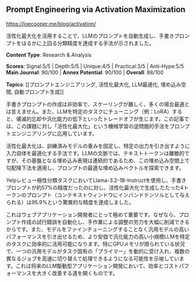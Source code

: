 ## Prompt Engineering via Activation Maximization

https://joecooper.me/blog/activation/

活性化最大化を活用することで、LLMのプロンプトを自動生成し、手書きプロンプトをはるかに上回る分類精度を達成する手法が示されました。

**Content Type**: Research & Analysis

**Scores**: Signal:5/5 | Depth:5/5 | Unique:4/5 | Practical:3/5 | Anti-Hype:5/5
**Main Journal**: 90/100 | **Annex Potential**: 90/100 | **Overall**: 88/100

**Topics**: [[プロンプトエンジニアリング, 活性化最大化, LLM最適化, 埋め込み空間, 自動プロンプト生成]]

手書きプロンプトの作成は非効率で、スケーリングが難しく、多くの場合最適とは言えません。また、LLMを特定のタスクにチューニング（例：LoRA）すると、壊滅的忘却や汎化能力の低下といったトレードオフが生じます。この記事では、この課題に対し「活性化最大化」という機械学習の逆問題的手法をプロンプトエンジニアリングに応用しています。

活性化最大化は、訓練済みモデルの重みを固定し、特定の出力を引き出すように入力自体を最適化する手法です。LLMの文脈では、テキストトークンは離散的ですが、その基盤となる埋め込み表現は連続的であるため、この埋め込み空間上で勾配降下法を適用し、プロンプトの最適な埋め込みベクトルを探索できます。

Yelpレビュー極性分類タスクにおいてLlama-3.2-1B-Instructを使用し、手書きプロンプトが約57%の精度だったのに対し、活性化最大化で生成したたった4トークンのプロンプト（コンテキストウィンドウにインバンドテンソルとして与えられる）は95.9%という驚異的な精度を達成しました。

これはウェブアプリケーション開発者にとって極めて重要です。なぜなら、プロンプト作成の試行錯誤を自動化し、手作業による調整の労力を大幅に削減できるからです。また、モデルをファインチューニングすることなく汎用モデルの高いパフォーマンスを引き出せるため、より安価で汎化能力の高い小規模LLMを特定のタスクに効率的に活用可能になります。特にGPUメモリが限られている状況で、一つの汎用モデルがタスク固有の「プライマー」を動的に受け入れ、複数の異なるジョブを高速に切り替えて処理できるようになる可能性を示唆しています。これは将来のLLM駆動型アプリケーション開発において、効率とコストパフォーマンスを大きく改善する道を開くものです。